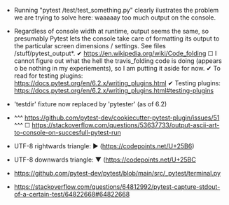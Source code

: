 - Running "pytest /test/test_something.py" clearly ilustrates the problem we are trying to solve here: waaaaay too much output on the console.
- Regardless of console width at runtime, output seems the same, so presumably Pytest lets the console take care of formatting its output to the particular screen dimensions / settings. See files /stuff/pytest_output*.
✔︎ https://en.wikipedia.org/wiki/Code_folding
☐ I cannot figure out what the hell the travis_folding code is doing (appears o be nothing in my experiements), so I am putting it aside for now.
✔︎ To read for testing plugins: https://docs.pytest.org/en/6.2.x/writing_plugins.html
✔︎ Testing plugins: https://docs.pytest.org/en/6.2.x/writing_plugins.html#testing-plugins
- 'testdir' fixture now replaced by 'pytester' (as of 6.2)
- ^^^ https://github.com/pytest-dev/cookiecutter-pytest-plugin/issues/51 ^^^
☐ https://stackoverflow.com/questions/53637733/output-ascii-art-to-console-on-succesfull-pytest-run
- UTF-8 rightwards triangle: ▶ (https://codepoints.net/U+25B6)
- UTF-8 downwards triangle: ▼ (https://codepoints.net/U+25BC

- https://github.com/pytest-dev/pytest/blob/main/src/_pytest/terminal.py
- https://stackoverflow.com/questions/64812992/pytest-capture-stdout-of-a-certain-test/64822668#64822668
